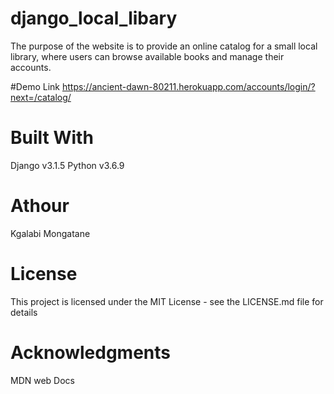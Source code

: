 # django_local_libary
The purpose of the website is to provide an online catalog for a small local library, where users can browse available books and manage their accounts.

#Demo Link
https://ancient-dawn-80211.herokuapp.com/accounts/login/?next=/catalog/

# Built With
Django v3.1.5
Python v3.6.9

# Athour
Kgalabi Mongatane

# License
This project is licensed under the MIT License - see the LICENSE.md file for details

# Acknowledgments
MDN web Docs
